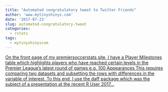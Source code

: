 ```yaml
---
title: "Automated congratulatory tweet to Twitter Friends"
author: 'www.mytinyshinys.com'
date: '2017-07-23'
slug: automated-congratulatory-tweet
categories:
  - rstats
tags:
  - mytinyshinyscom
---
```


[On the front page of my premiersoccerstats site, I have a Player Milestones table which highlights players who have reached certain levels in the Premier League’s latest round of games e.g. 100 Appearances This requires comparing two datasets and subsetting the rows with differences in the variable of interest. To this end, I use the daff package which was the subject of a presentation at the recent R User 2017...<click to read more>](https://www.mytinyshinys.com/2017/07/23/automatedtweets/)

